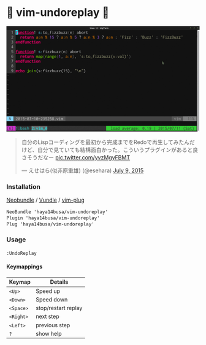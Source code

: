 :movie_camera: vim-undoreplay :movie_camera:
============================================

![undoreplay_fizzbuzz2.gif](https://raw.githubusercontent.com/haya14busa/i/master/vim-undoreplay/undoreplay_fizzbuzz2.gif)

<blockquote class="twitter-tweet" lang="en"><p lang="ja" dir="ltr">自分のLispコーディングを最初から完成までをRedoで再生してみたんだけど、自分で見ていても結構面白かった。こういうプラグインがあると良さそうだなー <a href="http://t.co/yvzMgyFBMT">pic.twitter.com/yvzMgyFBMT</a></p>&mdash; えせはら(似非原重雄) (@esehara) <a href="https://twitter.com/esehara/status/619209440768729088">July 9, 2015</a></blockquote>
<script async src="//platform.twitter.com/widgets.js" charset="utf-8"></script>

### Installation

[Neobundle](https://github.com/Shougo/neobundle.vim) / [Vundle](https://github.com/gmarik/Vundle.vim) / [vim-plug](https://github.com/junegunn/vim-plug)

```vim
NeoBundle 'haya14busa/vim-undoreplay'
Plugin 'haya14busa/vim-undoreplay'
Plug 'haya14busa/vim-undoreplay'
```

### Usage

```
:UndoReplay
```

#### Keymappings

| Keymap    | Details             |
| --------- | ------------------- |
| `<Up>`    | Speed up            |
| `<Down>`  | Speed down          |
| `<Space>` | stop/restart replay |
| `<Right>` | next step           |
| `<Left>`  | previous step       |
| `?`       | show help           |
